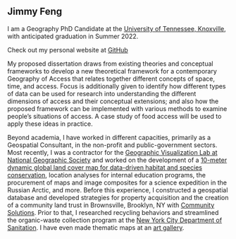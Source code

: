 ## Jimmy Feng

I am a Geography PhD Candidate at the [University of Tennessee, Knoxville](https://utk.edu), with anticipated graduation in Summer 2022.

Check out my personal website at [GitHub](https://jimmy-feng.github.io/)

My proposed dissertation draws from existing theories and conceptual frameworks to develop a new theoretical framework for a contemporary Geography of Access that relates together different concepts of space, time, and access. Focus is additionally given to identify how different types of data can be used for research into understanding the different dimensions of access and their conceptual extensions; and also how the proposed framework can be implemented with various methods to examine people’s situations of access. A case study of food access will be used to apply these ideas in practice.

Beyond academia, I have worked in different capacities, primarily as a Geospatial Consultant, in the non-profit and public-government sectors. Most recently, I was a contractor for the [Geographic Visualization Lab at National Geographic Society](https://www.nationalgeographic.org/projects/labs/geographic-visualization/) and worked on the development of a [10-meter dynamic global land cover map for data-driven habitat and species conservation](https://drive.google.com/file/d/1JW9Egg05I0gGHC6a6hHR1Hzbh55DARCM/view), location analyses for internal education programs, the procurement of maps and image composites for a science expedition in the Russian Arctic, and more. Before this experience, I constructed a geospatial database and developed strategies for property acquisition and the creation of a community land trust in Brownsville, Brooklyn, NY with [Community Solutions](https://community.solutions/). Prior to that, I researched recycling behaviors and streamlined the organic-waste collection program at the [New York City Department of Sanitation](https://www1.nyc.gov/assets/dsny/site/services/organics). I have even made thematic maps at an [art gallery](https://www.chinatownsoup.nyc/).

<!--
**jimmy-feng/jimmy-feng** is a ✨ _special_ ✨ repository because its `README.md` (this file) appears on your GitHub profile.

Here are some ideas to get you started:

- 🔭 I’m currently working on ...
- 🌱 I’m currently learning ...
- 👯 I’m looking to collaborate on ...
- 🤔 I’m looking for help with ...
- 💬 Ask me about ...
- 📫 How to reach me: ...
- 😄 Pronouns: ...
- ⚡ Fun fact: ...
-->
